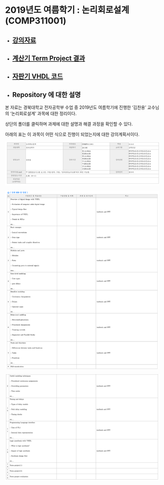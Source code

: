 # 2019년도 여름학기 : 논리회로설계 (COMP311001)

* ## [강의자료](Lectures)

* ## [계산기 Term Project 결과](Calculator/README.md)

* ## [자판기 VHDL 코드](Vending_Machine/code.txt)

* ## Repository 에 대한 설명

본 자료는 경북대학교 전자공학부 수업 중 2019년도 여름학기에 진행한 ‘김찬용’ 교수님의 ‘논리회로설계’ 과목에 대한 정리이다.

상단의 폴더를 클릭하며 과제에 대한 설명과 해결 과정을 확인할 수 있다.

아래의 표는 이 과목이 어떤 식으로 진행이 되었는지에 대한 강의계획서이다.

![01](./images/01.png )

![02](./images/02.png )

![03](./images/03.png )
